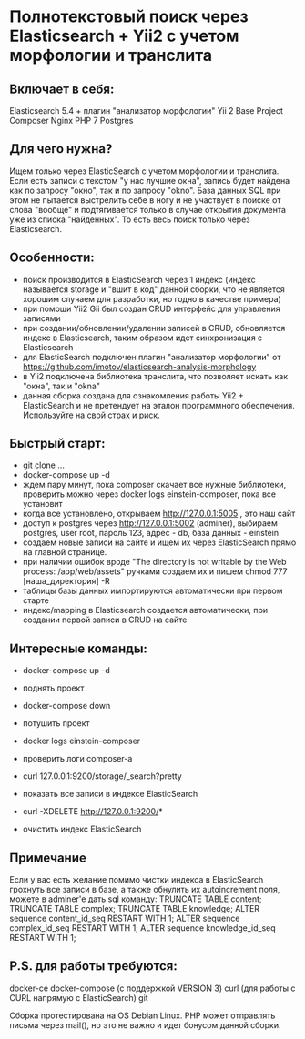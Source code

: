 # Полнотекстовый поиск через Elasticsearch + Yii2 с учетом морфологии и транслита

## Включает в себя:
Elasticsearch 5.4 + плагин "анализатор морфологии"
Yii 2 Base Project
Composer
Nginx
PHP 7
Postgres

## Для чего нужна?
Ищем только через ElasticSearch с учетом морфологии и транслита.
Если есть записи с текстом "у нас лучшие окна", запись будет найдена как по запросу "окно", так и по запросу "okno". База данных SQL при этом не пытается выстрелить себе в ногу и не участвует в поиске от слова "вообще" и подтягивается только в случае открытия документа уже из списка "найденных". То есть весь поиск только через Elasticsearch.

## Особенности:
* поиск производится в ElasticSearch через 1 индекс (индекс называется storage и "вшит в код" данной сборки, что не является хорошим случаем для разработки, но годно в качестве примера)
* при помощи Yii2 Gii был создан CRUD интерфейс для управления записями
* при создании/обновлении/удалении записей в CRUD, обновляется индекс в Elasticsearch, таким образом идет синхронизация с Elasticsearch
* для ElasticSearch подключен плагин "анализатор морфологии" от https://github.com/imotov/elasticsearch-analysis-morphology
* в Yii2 подключена библиотека транслита, что позволяет искать как "окна", так и "okna"
* данная сборка создана для ознакомления работы Yii2 + ElasticSearch и не претендует на эталон программного обеспечения. Используйте на свой страх и риск.

## Быстрый старт:
* git clone ...
* docker-compose up -d
* ждем пару минут, пока composer скачает все нужные библиотеки, проверить можно через docker logs einstein-composer, пока все установит
* когда все установлено, открываем http://127.0.0.1:5005 , это наш сайт
* доступ к postgres через http://127.0.0.1:5002 (adminer), выбираем postgres, user root, пароль 123, адрес - db, база данных - einstein
* создаем новые записи на сайте и ищем их через ElasticSearch прямо на главной странице.
* при наличии ошибок вроде "The directory is not writable by the Web process: /app/web/assets" ручками создаем их и пишем chmod 777 [наша_директория] -R
* таблицы базы данных импортируются автоматически при первом старте
* индекс/mapping в Elasticsearch создается автоматически, при создании первой записи в CRUD на сайте

## Интересные команды:
* docker-compose up -d
 - поднять проект
* docker-compose down
 - потушить проект
* docker logs einstein-composer
 - проверить логи composer-a
* curl 127.0.0.1:9200/storage/_search?pretty
 - показать все записи в индексе ElasticSearch
* curl -XDELETE http://127.0.0.1:9200/*
 - очистить индекс ElasticSearch

## Примечание
Если у вас есть желание помимо чистки индекса в ElasticSearch грохнуть все записи в базе, а также обнулить их autoincrement поля, можете в adminer'e дать sql команду:
TRUNCATE TABLE content;
TRUNCATE TABLE complex;
TRUNCATE TABLE knowledge;
ALTER sequence content_id_seq RESTART WITH 1;
ALTER sequence complex_id_seq RESTART WITH 1;
ALTER sequence knowledge_id_seq RESTART WITH 1;

## P.S. для работы требуются:
docker-ce
docker-compose (с поддержкой VERSION 3)
curl (для работы с CURL напрямую с ElasticSearch)
git

Сборка протестирована на OS Debian Linux.
PHP может отправлять письма через mail(), но это не важно и идет бонусом данной сборки.
